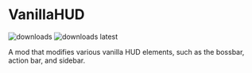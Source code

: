 # VanillaHUD

<img alt="downloads" src="https://img.shields.io/github/downloads/W-OVERFLOW/VanillaHUD/total?color=F5C400&style=for-the-badge" /> <img alt="downloads latest" src="https://img.shields.io/github/downloads-pre/W-OVERFLOW/VanillaHUD/latest/total?color=F5C400&style=for-the-badge" />

A mod that modifies various vanilla HUD elements, such as the bossbar, action bar, and sidebar.


